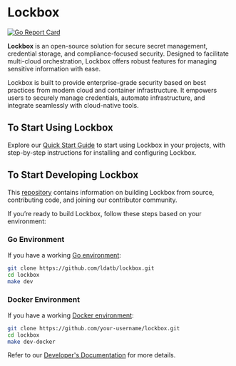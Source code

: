 # Lockbox

[![Go Report Card](https://goreportcard.com/badge/github.com/ldatb/lockbox)](https://goreportcard.com/report/github.com/ldatb/lockbox)

**Lockbox** is an open-source solution for secure secret management, credential storage, and compliance-focused security. Designed to facilitate multi-cloud orchestration, Lockbox offers robust features for managing sensitive information with ease.

Lockbox is built to provide enterprise-grade security based on best practices from modern cloud and container infrastructure. It empowers users to securely manage credentials, automate infrastructure, and integrate seamlessly with cloud-native tools.

## To Start Using Lockbox

Explore our [Quick Start Guide](https://github.com/ldatb/lockbox/docs/QUICKSTART.md) to start using Lockbox in your projects, with step-by-step instructions for installing and configuring Lockbox.

## To Start Developing Lockbox

This [repository](https://github.com/ldatb/lockbox) contains information on building Lockbox from source, contributing code, and joining our contributor community.

If you’re ready to build Lockbox, follow these steps based on your environment:

### Go Environment

If you have a working [Go environment](https://go.dev/doc/install):

```bash
git clone https://github.com/ldatb/lockbox.git
cd lockbox
make dev
```

### Docker Environment

If you have a working [Docker environment](https://docs.docker.com/engine):

```bash
git clone https://github.com/your-username/lockbox.git
cd lockbox
make dev-docker
```

Refer to our [Developer's Documentation](https://github.com/ldatb/lockbox/docs/HACKING.md) for more details.
